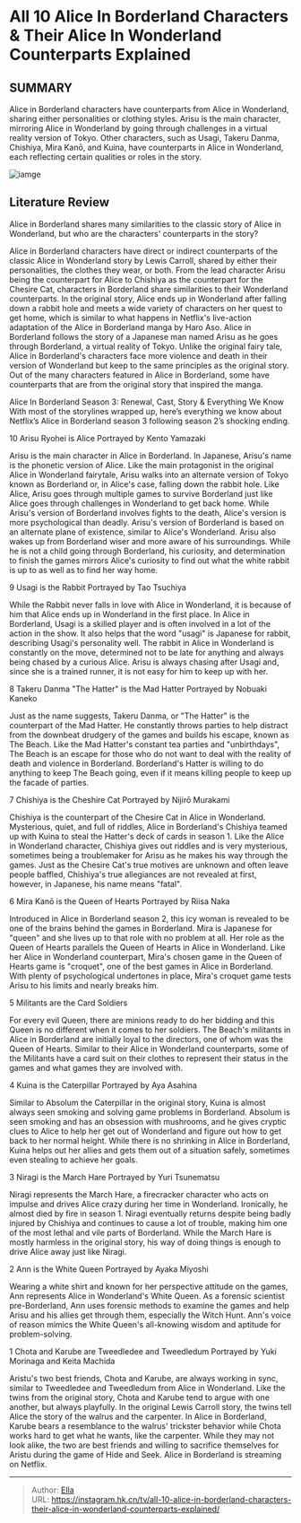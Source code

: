 # All 10 Alice In Borderland Characters &amp; Their Alice In Wonderland Counterparts Explained


## SUMMARY 


 Alice in Borderland characters have counterparts from Alice in Wonderland, sharing either personalities or clothing styles. 
 Arisu is the main character, mirroring Alice in Wonderland by going through challenges in a virtual reality version of Tokyo. 
 Other characters, such as Usagi, Takeru Danma, Chishiya, Mira Kanō, and Kuina, have counterparts in Alice in Wonderland, each reflecting certain qualities or roles in the story. 

![iamge](https://static1.srcdn.com/wordpress/wp-content/uploads/2024/01/aliceinborderland_aliceinwonderland_counterpart.jpg)

## Literature Review
Alice in Borderland shares many similarities to the classic story of Alice in Wonderland, but who are the characters&#39; counterparts in the story?




Alice in Borderland characters have direct or indirect counterparts of the classic Alice in Wonderland story by Lewis Carroll, shared by either their personalities, the clothes they wear, or both. From the lead character Arisu being the counterpart for Alice to Chishiya as the counterpart for the Chesire Cat, characters in Borderland share similarities to their Wonderland counterparts. In the original story, Alice ends up in Wonderland after falling down a rabbit hole and meets a wide variety of characters on her quest to get home, which is similar to what happens in Netflix&#39;s live-action adaptation of the Alice in Borderland manga by Haro Aso​​​​​​.
Alice in Borderland follows the story of a Japanese man named Arisu as he goes through Borderland, a virtual reality of Tokyo. Unlike the original fairy tale, Alice in Borderland&#39;s characters face more violence and death in their version of Wonderland but keep to the same principles as the original story. Out of the many characters featured in Alice in Borderland, some have counterparts that are from the original story that inspired the manga.
            
 
 Alice In Borderland Season 3: Renewal, Cast, Story &amp; Everything We Know 
With most of the storylines wrapped up, here’s everything we know about Netflix’s Alice in Borderland season 3 following season 2’s shocking ending.













 








 10  Arisu Ryohei is Alice 
Portrayed by Kento Yamazaki


 







Arisu is the main character in Alice in Borderland. In Japanese, Arisu&#39;s name is the phonetic version of Alice. Like the main protagonist in the original Alice in Wonderland fairytale, Arisu walks into an alternate version of Tokyo known as Borderland or, in Alice&#39;s case, falling down the rabbit hole. Like Alice, Arisu goes through multiple games to survive Borderland just like Alice goes through challenges in Wonderland to get back home.
While Arisu&#39;s version of Borderland involves fights to the death, Alice&#39;s version is more psychological than deadly. Arisu&#39;s version of Borderland is based on an alternate plane of existence, similar to Alice&#39;s Wonderland. Arisu also wakes up from Borderland wiser and more aware of his surroundings. While he is not a child going through Borderland, his curiosity, and determination to finish the games mirrors Alice&#39;s curiosity to find out what the white rabbit is up to as well as to find her way home.





 9  Usagi is the Rabbit 
Portrayed by Tao Tsuchiya
        

While the Rabbit never falls in love with Alice in Wonderland, it is because of him that Alice ends up in Wonderland in the first place. In Alice in Borderland, Usagi is a skilled player and is often involved in a lot of the action in the show. It also helps that the word &#34;usagi&#34; is Japanese for rabbit, describing Usagi&#39;s personality well. The rabbit in Alice in Wonderland is constantly on the move, determined not to be late for anything and always being chased by a curious Alice. Arisu is always chasing after Usagi and, since she is a trained runner, it is not easy for him to keep up with her.





 8  Takeru Danma &#34;The Hatter&#34; is the Mad Hatter 
Portrayed by Nobuaki Kaneko
        

Just as the name suggests, Takeru Danma, or &#34;The Hatter&#34; is the counterpart of the Mad Hatter. He constantly throws parties to help distract from the downbeat drudgery of the games and builds his escape, known as The Beach. Like the Mad Hatter&#39;s constant tea parties and &#34;unbirthdays&#34;, The Beach is an escape for those who do not want to deal with the reality of death and violence in Borderland. Borderland&#39;s Hatter is willing to do anything to keep The Beach going, even if it means killing people to keep up the facade of parties.





 7  Chishiya is the Cheshire Cat 
Portrayed by Nijirō Murakami
        

Chishiya is the counterpart of the Chesire Cat in Alice in Wonderland. Mysterious, quiet, and full of riddles, Alice in Borderland&#39;s Chishiya teamed up with Kuina to steal the Hatter&#39;s deck of cards in season 1. Like the Alice in Wonderland character, Chishiya gives out riddles and is very mysterious, sometimes being a troublemaker for Arisu as he makes his way through the games. Just as the Chesire Cat&#39;s true motives are unknown and often leave people baffled, Chishiya&#39;s true allegiances are not revealed at first, however, in Japanese, his name means &#34;fatal&#34;.





 6  Mira Kanō is the Queen of Hearts 
Portrayed by Riisa Naka
        

Introduced in Alice in Borderland season 2, this icy woman is revealed to be one of the brains behind the games in Borderland. Mira is Japanese for &#34;queen&#34; and she lives up to that role with no problem at all. Her role as the Queen of Hearts parallels the Queen of Hearts in Alice in Wonderland. Like her Alice in Wonderland counterpart, Mira&#39;s chosen game in the Queen of Hearts game is &#34;croquet&#34;, one of the best games in Alice in Borderland. With plenty of psychological undertones in place, Mira&#39;s croquet game tests Arisu to his limits and nearly breaks him.





 5  Militants are the Card Soldiers 
        

For every evil Queen, there are minions ready to do her bidding and this Queen is no different when it comes to her soldiers. The Beach&#39;s militants in Alice in Borderland are initially loyal to the directors, one of whom was the Queen of Hearts. Similar to their Alice in Wonderland counterparts, some of the Militants have a card suit on their clothes to represent their status in the games and what games they are involved with.





 4  Kuina is the Caterpillar 
Portrayed by Aya Asahina


 







Similar to Absolum the Caterpillar in the original story, Kuina is almost always seen smoking and solving game problems in Borderland. Absolum is seen smoking and has an obsession with mushrooms, and he gives cryptic clues to Alice to help her get out of Wonderland and figure out how to get back to her normal height. While there is no shrinking in Alice in Borderland, Kuina helps out her allies and gets them out of a situation safely, sometimes even stealing to achieve her goals.





 3  Niragi is the March Hare 
Portrayed by Yuri Tsunematsu
        

Niragi represents the March Hare, a firecracker character who acts on impulse and drives Alice crazy during her time in Wonderland. Ironically, he almost died by fire in season 1. Niragi eventually returns despite being badly injured by Chishiya and continues to cause a lot of trouble, making him one of the most lethal and vile parts of Borderland. While the March Hare is mostly harmless in the original story, his way of doing things is enough to drive Alice away just like Niragi.





 2  Ann is the White Queen 
Portrayed by Ayaka Miyoshi
        

Wearing a white shirt and known for her perspective attitude on the games, Ann represents Alice in Wonderland&#39;s White Queen. As a forensic scientist pre-Borderland, Ann uses forensic methods to examine the games and help Arisu and his allies get through them, especially the Witch Hunt. Ann&#39;s voice of reason mimics the White Queen&#39;s all-knowing wisdom and aptitude for problem-solving.





 1  Chota and Karube are Tweedledee and Tweedledum 
Portrayed by Yuki Morinaga and Keita Machida
        

Aristu&#39;s two best friends, Chota and Karube, are always working in sync, similar to Tweedledee and Tweedledum from Alice in Wonderland. Like the twins from the original story, Chota and Karube tend to argue with one another, but always playfully. In the original Lewis Carroll story, the twins tell Alice the story of the walrus and the carpenter. In Alice in Borderland, Karube bears a resemblance to the walrus&#39; trickster behavior while Chota works hard to get what he wants, like the carpenter. While they may not look alike, the two are best friends and willing to sacrifice themselves for Aristu during the game of Hide and Seek.
Alice in Borderland is streaming on Netflix. 


---

> Author: [Ella](https://instagram.hk.cn/)  
> URL: https://instagram.hk.cn/tv/all-10-alice-in-borderland-characters-their-alice-in-wonderland-counterparts-explained/  

